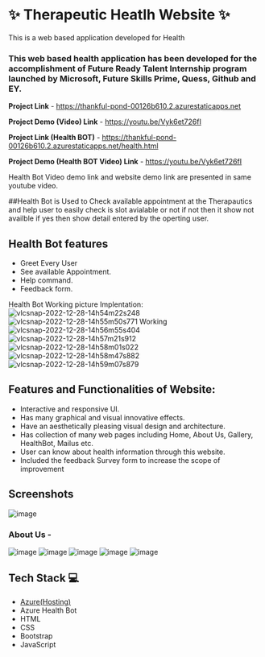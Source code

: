 # ✨ Therapeutic Heatlh Website  ✨

This is a web based application developed for Health 

### This web based health application has been developed for the accomplishment of Future Ready Talent Internship program launched by Microsoft, Future Skills Prime, Quess, Github and EY.


**Project Link** - https://thankful-pond-00126b610.2.azurestaticapps.net

**Project Demo (Video) Link** - https://youtu.be/Vyk6et726fI

**Project Link (Health BOT)** - https://thankful-pond-00126b610.2.azurestaticapps.net/health.html

**Project Demo (Health BOT Video) Link** - https://youtu.be/Vyk6et726fI

Health Bot Video demo link and website demo link are presented in same youtube video.

##Health Bot is Used to Check available appointment at the Therapautics and help user to easily check is slot avialable or not if not then it show not availble if yes then show detail entered by the operting user.

## Health Bot features
 - Greet Every User
 - See available Appointment.
 - Help command.
 - Feedback form.
 
 Health Bot Working picture
 Implentation:
 ![vlcsnap-2022-12-28-14h54m22s248](https://user-images.githubusercontent.com/110970350/209789669-1acc2eca-d085-4b86-af2b-57f41799e995.png)
![vlcsnap-2022-12-28-14h55m50s771](https://user-images.githubusercontent.com/110970350/209789842-adbf94dd-92ea-47a0-a46b-4459799965ac.png)
Working 
![vlcsnap-2022-12-28-14h56m55s404](https://user-images.githubusercontent.com/110970350/209789958-668925cb-0977-4c54-b4c4-4ed52c91fa18.png)
![vlcsnap-2022-12-28-14h57m21s912](https://user-images.githubusercontent.com/110970350/209789999-4ba48b11-88c8-41d8-b8a6-55acb72ecd33.png)
![vlcsnap-2022-12-28-14h58m01s022](https://user-images.githubusercontent.com/110970350/209790096-d5b1a67c-c7f3-4340-8f89-85abb361c46e.png)
![vlcsnap-2022-12-28-14h58m47s882](https://user-images.githubusercontent.com/110970350/209790224-a44165a5-31a0-4f48-afc4-40da5308da0c.png)
![vlcsnap-2022-12-28-14h59m07s879](https://user-images.githubusercontent.com/110970350/209790285-77a00567-72f1-4fc5-b643-41e901e9fb8d.png)

 
## Features and Functionalities of Website:

- Interactive and responsive UI.
- Has many graphical and visual innovative effects.
- Have an aesthetically pleasing visual design and architecture.
- Has collection of many web pages including Home, About Us, Gallery, HealthBot, Mailus etc.
- User can know about health information through this website.
- Included the feedback Survey form to increase the scope of improvement 

## Screenshots
![image](https://user-images.githubusercontent.com/110970350/209326890-12324aae-a4e5-4d02-8e81-6efb4563dbda.png)

### About Us -
![image](https://user-images.githubusercontent.com/110970350/209327283-ded7affa-c08f-40dd-8dce-81cbbd9d3deb.png)
![image](https://user-images.githubusercontent.com/110970350/209327314-165a0f0f-79e1-4454-b63e-197e2ad1fc11.png)
![image](https://user-images.githubusercontent.com/110970350/209327361-ecf143e4-60b5-48b6-a0e2-0326cb496235.png)
![image](https://user-images.githubusercontent.com/110970350/209327414-e66c6e37-27d5-4083-8f04-df557bf034dc.png)
![image](https://user-images.githubusercontent.com/110970350/209327456-3a5a2347-a467-49af-93bd-0000b60b3243.png)

## Tech Stack 💻

- [Azure(Hosting)](https://azure.microsoft.com/en-in/features/azure-portal/)
- Azure Health Bot
- HTML
- CSS
- Bootstrap
- JavaScript

